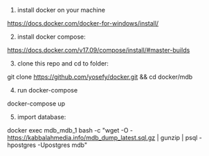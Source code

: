 1. install docker on your machine

  https://docs.docker.com/docker-for-windows/install/
  
2. install docker compose:

https://docs.docker.com/v17.09/compose/install/#master-builds
  
3. clone this repo and cd to folder:

git clone https://github.com/yosefy/docker.git && cd docker/mdb

4. run docker-compose

docker-compose up

5. import database:

docker exec mdb_mdb_1 bash -c "wget -O - https://kabbalahmedia.info/mdb_dump_latest.sql.gz | gunzip | psql -hpostgres -Upostgres mdb"
